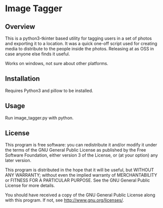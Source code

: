 # Image Tagger

## Overview

This is a python3-tkinter based utility for tagging users in a set of photos and 
exporting it to a location.  It was a quick one-off script used for creating 
media to distribute to the people inside the photos.  Releasing at as OSS in 
case anyone else finds it useful.

Works on windows, not sure about other platforms.

## Installation

Requires Python3 and pillow to be installed.

## Usage

Run image_tagger.py with python.

## License

This program is free software: you can redistribute it and/or modify 
it under the terms of the GNU General Public License as published by
the Free Software Foundation, either version 3 of the License, or
(at your option) any later version.

This program is distributed in the hope that it will be useful,
but WITHOUT ANY WARRANTY; without even the implied warranty of
MERCHANTABILITY or FITNESS FOR A PARTICULAR PURPOSE.  See the
GNU General Public License for more details.

You should have received a copy of the GNU General Public License
along with this program.  If not, see <http://www.gnu.org/licenses/>.
